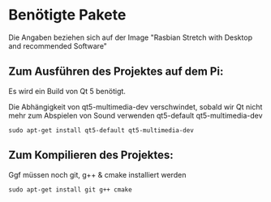 # Benötigte Pakete
Die Angaben beziehen sich auf der Image "Rasbian Stretch with Desktop and recommended Software"
## Zum Ausführen des Projektes auf dem Pi:
Es wird ein Build von Qt 5 benötigt.

Die Abhängigkeit von qt5-multimedia-dev verschwindet, sobald wir Qt nicht mehr zum Abspielen von Sound verwenden
qt5-default qt5-multimedia-dev
```shell
sudo apt-get install qt5-default qt5-multimedia-dev
```
## Zum Kompilieren des Projektes:
Ggf müssen noch git, g++ & cmake installiert werden
```shell
sudo apt-get install git g++ cmake
```